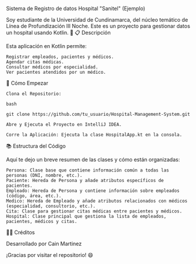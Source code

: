 Sistema de Registro de datos Hospital "Sanitel" (Ejemplo) 

Soy estudiante de la Universidad de Cundinamarca, del núcleo temático de Línea de Profundización III Noche. 
Este es un proyecto para gestionar datos un hospital usando Kotlin. 🚀
📋 Descripción

Esta aplicación en Kotlin permite:

    Registrar empleados, pacientes y médicos.
    Agendar citas médicas.
    Consultar médicos por especialidad.
    Ver pacientes atendidos por un médico.

🚀 Cómo Empezar

    Clona el Repositorio:

    bash

    git clone https://github.com/tu_usuario/Hospital-Management-System.git

    Abre y Ejecuta el Proyecto en IntelliJ IDEA.

    Corre la Aplicación: Ejecuta la clase HospitalApp.kt en la consola.

📚 Estructura del Código

Aquí te dejo un breve resumen de las clases y cómo están organizadas:

    Persona: Clase base que contiene información común a todas las personas (DNI, nombre, etc.).
    Paciente: Hereda de Persona y añade atributos específicos de pacientes.
    Empleado: Hereda de Persona y contiene información sobre empleados (código, área, etc.).
    Medico: Hereda de Empleado y añade atributos relacionados con médicos (especialidad, consultorio, etc.).
    Cita: Clase para gestionar citas médicas entre pacientes y médicos.
    Hospital: Clase principal que gestiona la lista de empleados, pacientes, médicos y citas.
    
👨‍🎓 Créditos

Desarrollado por Cain Martinez

¡Gracias por visitar el repositorio! 😄
